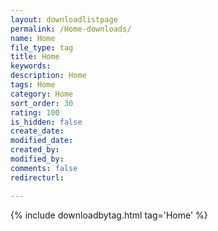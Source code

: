```yaml
---
layout: downloadlistpage
permalink: /Home-downloads/
name: Home
file_type: tag
title: Home
keywords:
description: Home
tags: Home
category: Home
sort_order: 30
rating: 100
is_hidden: false
create_date:
modified_date:
created_by:
modified_by:
comments: false
redirecturl:

---
```

 {% include downloadbytag.html tag='Home' %}
